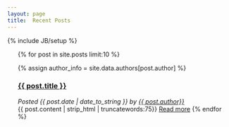 ```yaml
---
layout: page
title:  Recent Posts
---
```

{% include JB/setup %}

<ul class="posts">
{% for post in site.posts  limit:10 %}

  {% assign author_info = site.data.authors[post.author] %}
  <a href="{{ BASE_PATH }}{{ post.url }}"><h3> {{ post.title }}</h3></a>
	<i>Posted {{ post.date | date_to_string }} by <a href="{{ author_info.web }}">{{ post.author}}</a><br /></i> 
        {{ post.content | strip_html | truncatewords:75}}
            <a href="{{ post.url }}">Read more</a>
    {% endfor %}
</ul>
